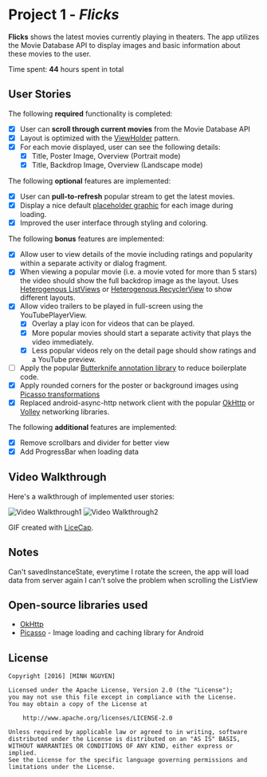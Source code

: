 # Project 1 - *Flicks*

**Flicks** shows the latest movies currently playing in theaters. The app utilizes the Movie Database API to display images and basic information about these movies to the user.

Time spent: **44** hours spent in total

## User Stories

The following **required** functionality is completed:

* [x] User can **scroll through current movies** from the Movie Database API
* [x] Layout is optimized with the [ViewHolder](http://guides.codepath.com/android/Using-an-ArrayAdapter-with-ListView#improving-performance-with-the-viewholder-pattern) pattern.
* [x] For each movie displayed, user can see the following details:
  * [x] Title, Poster Image, Overview (Portrait mode)
  * [x] Title, Backdrop Image, Overview (Landscape mode)

The following **optional** features are implemented:

* [x] User can **pull-to-refresh** popular stream to get the latest movies.
* [x] Display a nice default [placeholder graphic](http://guides.codepath.com/android/Displaying-Images-with-the-Picasso-Library#configuring-picasso) for each image during loading.
* [x] Improved the user interface through styling and coloring.

The following **bonus** features are implemented:

* [x] Allow user to view details of the movie including ratings and popularity within a separate activity or dialog fragment.
* [x] When viewing a popular movie (i.e. a movie voted for more than 5 stars) the video should show the full backdrop image as the layout.  Uses [Heterogenous ListViews](http://guides.codepath.com/android/Implementing-a-Heterogenous-ListView) or [Heterogenous RecyclerView](http://guides.codepath.com/android/Heterogenous-Layouts-inside-RecyclerView) to show different layouts.
* [x] Allow video trailers to be played in full-screen using the YouTubePlayerView.
    * [x] Overlay a play icon for videos that can be played.
    * [x] More popular movies should start a separate activity that plays the video immediately.
    * [x] Less popular videos rely on the detail page should show ratings and a YouTube preview.
* [ ] Apply the popular [Butterknife annotation library](http://guides.codepath.com/android/Reducing-View-Boilerplate-with-Butterknife) to reduce boilerplate code.
* [x] Apply rounded corners for the poster or background images using [Picasso transformations](https://guides.codepath.com/android/Displaying-Images-with-the-Picasso-Library#other-transformations)
* [x] Replaced android-async-http network client with the popular [OkHttp](http://guides.codepath.com/android/Using-OkHttp) or [Volley](http://guides.codepath.com/android/Networking-with-the-Volley-Library) networking libraries.

The following **additional** features are implemented:

* [x] Remove scrollbars and divider for better view
* [x] Add ProgressBar when loading data

## Video Walkthrough

Here's a walkthrough of implemented user stories:

<img src='http://i.imgur.com/uxYke9q.gifv' title='Video Walkthrough1' width='' alt='Video Walkthrough1' />
<img src='http://i.imgur.com/j6g50AM.gifv' title='Video Walkthrough2' width='' alt='Video Walkthrough2' />

GIF created with [LiceCap](http://www.cockos.com/licecap/).

## Notes

Can't savedInstanceState, everytime I rotate the screen, the app will load data from server again
I can't solve the problem when scrolling the ListView

## Open-source libraries used

- [OkHttp](http://guides.codepath.com/android/Using-OkHttp)
- [Picasso](http://square.github.io/picasso/) - Image loading and caching library for Android

## License

    Copyright [2016] [MINH NGUYEN]

    Licensed under the Apache License, Version 2.0 (the "License");
    you may not use this file except in compliance with the License.
    You may obtain a copy of the License at

        http://www.apache.org/licenses/LICENSE-2.0

    Unless required by applicable law or agreed to in writing, software
    distributed under the License is distributed on an "AS IS" BASIS,
    WITHOUT WARRANTIES OR CONDITIONS OF ANY KIND, either express or implied.
    See the License for the specific language governing permissions and
    limitations under the License.
